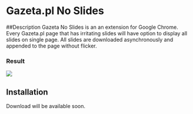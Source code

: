 Gazeta.pl No Slides
===========

##Description
Gazeta No Slides is an an extension for Google Chrome. Every Gazeta.pl page that has irritating slides will have option to display all slides on single page. 
All slides are downloaded asynchronously and appended to the page without flicker.

### Result
![](http://i.imgur.com/uuq3zMu.png)

## Installation
Download will be available soon.




